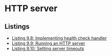# HTTP server

## Listings

- [Listing 9.8: Implementing health check handler](../../../all-listings/09-structuring-http-servers/08-implementing-health-check-handler.md)
- [Listing 9.9: Running an HTTP server](../../../all-listings/09-structuring-http-servers/09-running-an-http-server.md)
- [Listing 9.10: Setting server timeouts](../../../all-listings/09-structuring-http-servers/10-setting-server-timeouts.md)
